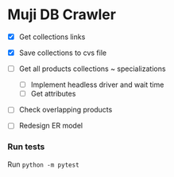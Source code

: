 # Muji DB Crawler

- [x] Get collections links
- [x] Save collections to cvs file
- [ ] Get all products
collections ~ specializations
    - [ ] Implement headless driver and wait time
    - [ ] Get attributes
- [ ] Check overlapping products
- [ ] Redesign ER model


### Run tests
Run `python -m pytest`